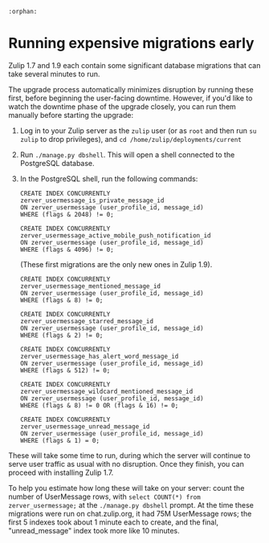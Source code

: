```{eval-rst}
:orphan:
```

# Running expensive migrations early

Zulip 1.7 and 1.9 each contain some significant database migrations
that can take several minutes to run.

The upgrade process automatically minimizes disruption by running
these first, before beginning the user-facing downtime.  However, if
you'd like to watch the downtime phase of the upgrade closely, you
can run them manually before starting the upgrade:

1. Log in to your Zulip server as the `zulip` user (or as `root` and
  then run `su zulip` to drop privileges), and
  `cd /home/zulip/deployments/current`
2. Run `./manage.py dbshell`.  This will open a shell connected to the
  PostgreSQL database.
3. In the PostgreSQL shell, run the following commands:

   ```postgresql
   CREATE INDEX CONCURRENTLY
   zerver_usermessage_is_private_message_id
   ON zerver_usermessage (user_profile_id, message_id)
   WHERE (flags & 2048) != 0;

   CREATE INDEX CONCURRENTLY
   zerver_usermessage_active_mobile_push_notification_id
   ON zerver_usermessage (user_profile_id, message_id)
   WHERE (flags & 4096) != 0;
   ```

   (These first migrations are the only new ones in Zulip 1.9).

   ```postgresql
   CREATE INDEX CONCURRENTLY
   zerver_usermessage_mentioned_message_id
   ON zerver_usermessage (user_profile_id, message_id)
   WHERE (flags & 8) != 0;

   CREATE INDEX CONCURRENTLY
   zerver_usermessage_starred_message_id
   ON zerver_usermessage (user_profile_id, message_id)
   WHERE (flags & 2) != 0;

   CREATE INDEX CONCURRENTLY
   zerver_usermessage_has_alert_word_message_id
   ON zerver_usermessage (user_profile_id, message_id)
   WHERE (flags & 512) != 0;

   CREATE INDEX CONCURRENTLY
   zerver_usermessage_wildcard_mentioned_message_id
   ON zerver_usermessage (user_profile_id, message_id)
   WHERE (flags & 8) != 0 OR (flags & 16) != 0;

   CREATE INDEX CONCURRENTLY
   zerver_usermessage_unread_message_id
   ON zerver_usermessage (user_profile_id, message_id)
   WHERE (flags & 1) = 0;
   ```

These will take some time to run, during which the server will
continue to serve user traffic as usual with no disruption.  Once they
finish, you can proceed with installing Zulip 1.7.

To help you estimate how long these will take on your server: count
the number of UserMessage rows, with `select COUNT(*) from zerver_usermessage;`
at the `./manage.py dbshell` prompt.  At the time these migrations
were run on chat.zulip.org, it had 75M UserMessage rows; the first 5
indexes took about 1 minute each to create, and the final,
"unread_message" index took more like 10 minutes.

